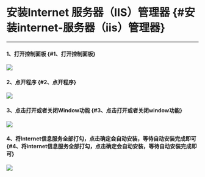 # 安装Internet 服务器（IIS）管理器 {#安装internet-服务器（iis）管理器}

---

#### 1、打开控制面板 {#1、打开控制面板}

![](https://13798489127.gitbooks.io/uform/content/assets/image007.png)

#### 2、点开程序 {#2、点开程序}

![](https://13798489127.gitbooks.io/uform/content/assets/image008.png)

#### 3、点击打开或者关闭Window功能 {#3、点击打开或者关闭window功能}

![](https://13798489127.gitbooks.io/uform/content/assets/image009.png)

#### 4、将Internet信息服务全部打勾，点击确定会自动安装，等待自动安装完成即可 {#4、将internet信息服务全部打勾，点击确定会自动安装，等待自动安装完成即可}

![](https://13798489127.gitbooks.io/uform/content/assets/image010.png)









